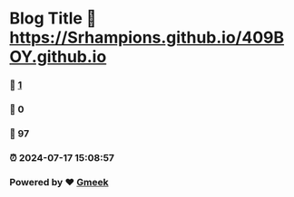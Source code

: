 # Blog Title :link: https://Srhampions.github.io/409BOY.github.io 
### :page_facing_up: [1](https://Srhampions.github.io/409BOY.github.io/tag.html) 
### :speech_balloon: 0 
### :hibiscus: 97 
### :alarm_clock: 2024-07-17 15:08:57 
### Powered by :heart: [Gmeek](https://github.com/Meekdai/Gmeek)
